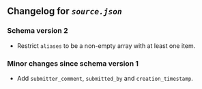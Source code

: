 ## Changelog for *`source.json`*

### Schema version 2

* Restrict `aliases` to be a non-empty array with at least one item.

### Minor changes since schema version 1

* Add `submitter_comment`, `submitted_by` and `creation_timestamp`.
